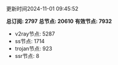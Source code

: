 更新时间2024-11-01 09:45:52

**总订阅: 2797**
**总节点: 20610**
**有效节点: 7932**
- v2ray节点: 5287
- ss节点: 1714
- trojan节点: 923
- ssr节点: 8
